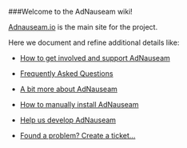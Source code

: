 ###Welcome to the AdNauseam wiki!

[Adnauseam.io](http://adnauseam.io) is the main site for the project.

Here we document and refine additional details like:

- [How to get involved and support AdNauseam](https://github.com/dhowe/AdNauseam/wiki/Help)
- [Frequently Asked Questions](https://github.com/dhowe/AdNauseam/wiki/FAQ)
- [A bit more about AdNauseam](https://github.com/dhowe/AdNauseam/wiki/About-AdNauseum)
- [How to manually install AdNauseam](https://github.com/dhowe/AdNauseam/wiki/Installing-AdNauseam)
- [Help us develop AdNauseam](https://github.com/dhowe/AdNauseam/wiki/Building-AdNauseam-from-source-(for-developers))

- [Found a problem? Create a ticket...](https://github.com/dhowe/AdNauseam/issues)